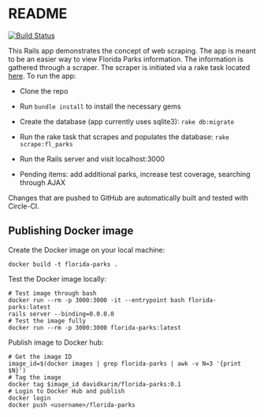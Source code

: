 # README

[![Build Status](https://circleci.com/gh/davidkarim/florida_parks.svg?style=shield&circle-token=f7b46a2470d521e17a5d1843e77c6d96fac4d1ad)](https://circleci.com/gh/davidkarim/florida_parks.svg?style=shield&circle-token=f7b46a2470d521e17a5d1843e77c6d96fac4d1ad)

This Rails app demonstrates the concept of web scraping. The app is meant to be an easier way to view Florida Parks information. The information is gathered through a scraper. The scraper is initiated via a rake task located [here](lib/tasks/scrape.rake). To run the app:

* Clone the repo

* Run `bundle install` to install the necessary gems

* Create the database (app currently uses sqlite3): `rake db:migrate`

* Run the rake task that scrapes and populates the database: `rake scrape:fl_parks`

* Run the Rails server and visit localhost:3000

* Pending items: add additional parks, increase test coverage, searching through AJAX

Changes that are pushed to GitHub are automatically built and tested with Circle-CI.

## Publishing Docker image
Create the Docker image on your local machine:

```
docker build -t florida-parks .
```
Test the Docker image locally:

```
# Test image through bash
docker run --rm -p 3000:3000 -it --entrypoint bash florida-parks:latest
rails server --binding=0.0.0.0
# Test the image fully
docker run --rm -p 3000:3000 florida-parks:latest
```

Publish image to Docker hub:

```
# Get the image ID
image_id=$(docker images | grep florida-parks | awk -v N=3 '{print $N}')
# Tag the image
docker tag $image_id davidkarim/florida-parks:0.1
# Login to Docker Hub and publish
docker login
docker push <username>/florida-parks
```

